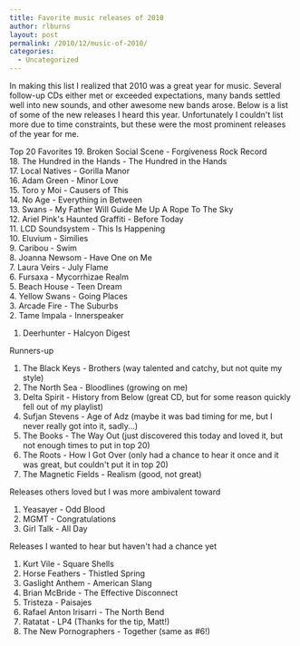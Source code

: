 ```yaml
---
title: Favorite music releases of 2010
author: rlburns
layout: post
permalink: /2010/12/music-of-2010/
categories:
  - Uncategorized
---
```


In making this list I realized that 2010 was a great year for music. Several follow-up CDs either met or exceeded expectations, many bands settled well into new sounds, and other awesome new bands arose. Below is a list of some of the new releases I heard this year. Unfortunately I couldn't list more due to time constraints, but these were the most prominent releases of the year for me. 

Top 20 Favorites
19. Broken Social Scene - Forgiveness Rock Record  
18. The Hundred in the Hands - The Hundred in the Hands  
17. Local Natives - Gorilla Manor  
16. Adam Green - Minor Love  
15. Toro y Moi - Causers of This  
14. No Age - Everything in Between  
13. Swans - My Father Will Guide Me Up A Rope To The Sky  
12. Ariel Pink's Haunted Graffiti - Before Today  
11. LCD Soundsystem - This Is Happening  
10. Eluvium - Similies  
9. Caribou - Swim  
8. Joanna Newsom - Have One on Me  
7. Laura Veirs - July Flame  
6. Fursaxa - Mycorrhizae Realm  
5. Beach House - Teen Dream  
4. Yellow Swans - Going Places  
3. Arcade Fire - The Suburbs  
2. Tame Impala - Innerspeaker  
1. Deerhunter - Halcyon Digest

Runners-up
1. The Black Keys - Brothers (way talented and catchy, but not quite my style)  
2. The North Sea - Bloodlines (growing on me)  
3. Delta Spirit - History from Below (great CD, but for some reason quickly fell out of my playlist)  
4. Sufjan Stevens - Age of Adz (maybe it was bad timing for me, but I never really got into it, sadly...)  
5. The Books - The Way Out (just discovered this today and loved it, but not enough times to put in top 20)  
6. The Roots - How I Got Over (only had a chance to hear it once and it was great, but couldn't put it in top 20)  
7. The Magnetic Fields - Realism (good, not great)

Releases others loved but I was more ambivalent toward
1. Yeasayer - Odd Blood  
2. MGMT - Congratulations  
3. Girl Talk - All Day

Releases I wanted to hear but haven't had a chance yet
1. Kurt Vile - Square Shells  
2. Horse Feathers - Thistled Spring  
3. Gaslight Anthem - American Slang  
4. Brian McBride - The Effective Disconnect  
5. Tristeza - Paisajes  
6. Rafael Anton Irisarri - The North Bend  
7. Ratatat - LP4 (Thanks for the tip, Matt!)  
8. The New Pornographers - Together (same as \#6!)